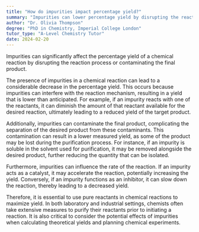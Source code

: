 ```yaml
---
title: "How do impurities impact percentage yield?"
summary: "Impurities can lower percentage yield by disrupting the reaction process and contaminating the final product, affecting overall results and purity."
author: "Dr. Olivia Thompson"
degree: "PhD in Chemistry, Imperial College London"
tutor_type: "A-Level Chemistry Tutor"
date: 2024-02-20
---
```


Impurities can significantly affect the percentage yield of a chemical reaction by disrupting the reaction process or contaminating the final product.

The presence of impurities in a chemical reaction can lead to a considerable decrease in the percentage yield. This occurs because impurities can interfere with the reaction mechanism, resulting in a yield that is lower than anticipated. For example, if an impurity reacts with one of the reactants, it can diminish the amount of that reactant available for the desired reaction, ultimately leading to a reduced yield of the target product.

Additionally, impurities can contaminate the final product, complicating the separation of the desired product from these contaminants. This contamination can result in a lower measured yield, as some of the product may be lost during the purification process. For instance, if an impurity is soluble in the solvent used for purification, it may be removed alongside the desired product, further reducing the quantity that can be isolated.

Furthermore, impurities can influence the rate of the reaction. If an impurity acts as a catalyst, it may accelerate the reaction, potentially increasing the yield. Conversely, if an impurity functions as an inhibitor, it can slow down the reaction, thereby leading to a decreased yield.

Therefore, it is essential to use pure reactants in chemical reactions to maximize yield. In both laboratory and industrial settings, chemists often take extensive measures to purify their reactants prior to initiating a reaction. It is also critical to consider the potential effects of impurities when calculating theoretical yields and planning chemical experiments.
    